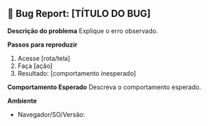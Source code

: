 ## 🐛 Bug Report: [TÍTULO DO BUG]

**Descrição do problema**
Explique o erro observado.

**Passos para reproduzir**

1. Acesse [rota/tela]
2. Faça [ação]
3. Resultado: [comportamento inesperado]

**Comportamento Esperado**
Descreva o comportamento esperado.

**Ambiente**

- Navegador/SO/Versão:
